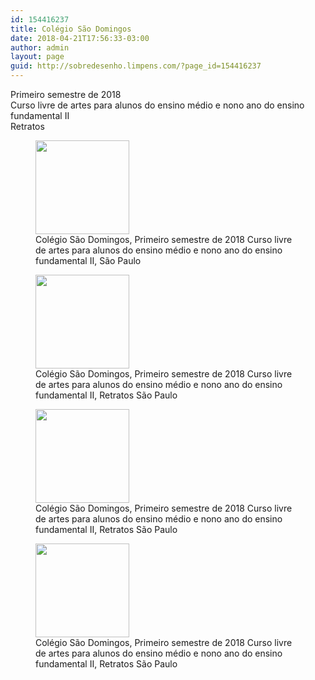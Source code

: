 ```yaml
---
id: 154416237
title: Colégio São Domingos
date: 2018-04-21T17:56:33-03:00
author: admin
layout: page
guid: http://sobredesenho.limpens.com/?page_id=154416237
---
```

Primeiro semestre de 2018  
Curso livre de artes para alunos do ensino médio e nono ano do ensino fundamental II  
Retratos

<div id='gallery-15' class='gallery galleryid-154416237 gallery-columns-3 gallery-size-thumbnail'>
  <figure class='gallery-item'> 
  
  <div class='gallery-icon landscape'>
    <a href='https://i1.wp.com/sobredesenho.limpens.com/wp-content/uploads/2018/04/IMG_20180322_145818.jpg'><img width="150" height="150" src="https://i1.wp.com/sobredesenho.limpens.com/wp-content/uploads/2018/04/IMG_20180322_145818.jpg?resize=150%2C150&#038;ssl=1" class="attachment-thumbnail size-thumbnail" alt="" loading="lazy" aria-describedby="gallery-15-154416318" srcset="https://i1.wp.com/sobredesenho.limpens.com/wp-content/uploads/2018/04/IMG_20180322_145818.jpg?resize=150%2C150&ssl=1 150w, https://i1.wp.com/sobredesenho.limpens.com/wp-content/uploads/2018/04/IMG_20180322_145818.jpg?zoom=2&resize=150%2C150&ssl=1 300w, https://i1.wp.com/sobredesenho.limpens.com/wp-content/uploads/2018/04/IMG_20180322_145818.jpg?zoom=3&resize=150%2C150&ssl=1 450w" sizes="(max-width: 150px) 85vw, 150px" data-recalc-dims="1" /></a>
  </div><figcaption class='wp-caption-text gallery-caption' id='gallery-15-154416318'> Colégio São Domingos, Primeiro semestre de 2018 Curso livre de artes para alunos do ensino médio e nono ano do ensino fundamental II, São Paulo </figcaption></figure><figure class='gallery-item'> 
  
  <div class='gallery-icon landscape'>
    <a href='https://i2.wp.com/sobredesenho.limpens.com/wp-content/uploads/2018/04/IMG_20180329_155537.jpg'><img width="150" height="150" src="https://i2.wp.com/sobredesenho.limpens.com/wp-content/uploads/2018/04/IMG_20180329_155537.jpg?resize=150%2C150&#038;ssl=1" class="attachment-thumbnail size-thumbnail" alt="" loading="lazy" aria-describedby="gallery-15-154416321" srcset="https://i2.wp.com/sobredesenho.limpens.com/wp-content/uploads/2018/04/IMG_20180329_155537.jpg?resize=150%2C150&ssl=1 150w, https://i2.wp.com/sobredesenho.limpens.com/wp-content/uploads/2018/04/IMG_20180329_155537.jpg?zoom=2&resize=150%2C150&ssl=1 300w, https://i2.wp.com/sobredesenho.limpens.com/wp-content/uploads/2018/04/IMG_20180329_155537.jpg?zoom=3&resize=150%2C150&ssl=1 450w" sizes="(max-width: 150px) 85vw, 150px" data-recalc-dims="1" /></a>
  </div><figcaption class='wp-caption-text gallery-caption' id='gallery-15-154416321'> Colégio São Domingos, Primeiro semestre de 2018 Curso livre de artes para alunos do ensino médio e nono ano do ensino fundamental II, Retratos São Paulo </figcaption></figure><figure class='gallery-item'> 
  
  <div class='gallery-icon landscape'>
    <a href='https://i2.wp.com/sobredesenho.limpens.com/wp-content/uploads/2018/04/IMG_20180329_155819.jpg'><img width="150" height="150" src="https://i2.wp.com/sobredesenho.limpens.com/wp-content/uploads/2018/04/IMG_20180329_155819.jpg?resize=150%2C150&#038;ssl=1" class="attachment-thumbnail size-thumbnail" alt="" loading="lazy" aria-describedby="gallery-15-154416328" srcset="https://i2.wp.com/sobredesenho.limpens.com/wp-content/uploads/2018/04/IMG_20180329_155819.jpg?resize=150%2C150&ssl=1 150w, https://i2.wp.com/sobredesenho.limpens.com/wp-content/uploads/2018/04/IMG_20180329_155819.jpg?zoom=2&resize=150%2C150&ssl=1 300w, https://i2.wp.com/sobredesenho.limpens.com/wp-content/uploads/2018/04/IMG_20180329_155819.jpg?zoom=3&resize=150%2C150&ssl=1 450w" sizes="(max-width: 150px) 85vw, 150px" data-recalc-dims="1" /></a>
  </div><figcaption class='wp-caption-text gallery-caption' id='gallery-15-154416328'> Colégio São Domingos, Primeiro semestre de 2018 Curso livre de artes para alunos do ensino médio e nono ano do ensino fundamental II, Retratos São Paulo </figcaption></figure><figure class='gallery-item'> 
  
  <div class='gallery-icon portrait'>
    <a href='https://i0.wp.com/sobredesenho.limpens.com/wp-content/uploads/2018/04/IMG_20180329_155752.jpg'><img width="150" height="150" src="https://i0.wp.com/sobredesenho.limpens.com/wp-content/uploads/2018/04/IMG_20180329_155752.jpg?resize=150%2C150&#038;ssl=1" class="attachment-thumbnail size-thumbnail" alt="" loading="lazy" aria-describedby="gallery-15-154416327" srcset="https://i0.wp.com/sobredesenho.limpens.com/wp-content/uploads/2018/04/IMG_20180329_155752.jpg?resize=150%2C150&ssl=1 150w, https://i0.wp.com/sobredesenho.limpens.com/wp-content/uploads/2018/04/IMG_20180329_155752.jpg?zoom=2&resize=150%2C150&ssl=1 300w, https://i0.wp.com/sobredesenho.limpens.com/wp-content/uploads/2018/04/IMG_20180329_155752.jpg?zoom=3&resize=150%2C150&ssl=1 450w" sizes="(max-width: 150px) 85vw, 150px" data-recalc-dims="1" /></a>
  </div><figcaption class='wp-caption-text gallery-caption' id='gallery-15-154416327'> Colégio São Domingos, Primeiro semestre de 2018 Curso livre de artes para alunos do ensino médio e nono ano do ensino fundamental II, Retratos São Paulo </figcaption></figure>
</div>